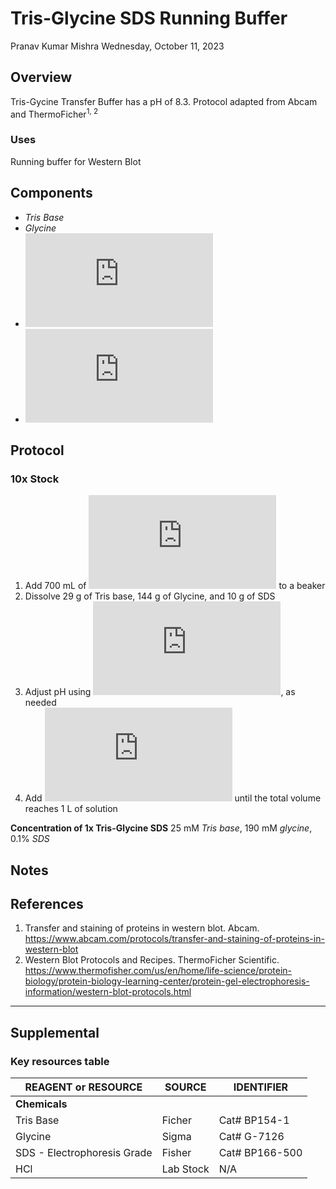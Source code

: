# Tris-Glycine SDS Running Buffer
Pranav Kumar Mishra
Wednesday, October 11, 2023

## Overview

Tris-Gycine Transfer Buffer has a pH of 8.3. Protocol adapted from Abcam
and ThermoFicher<sup>1, 2</sup>

### Uses

Running buffer for Western Blot

## Components

- *Tris Base*
- *Glycine*
- ![HCl](https://latex.codecogs.com/svg.latex?HCl "HCl")
- ![diH_2O](https://latex.codecogs.com/svg.latex?diH_2O "diH_2O")

## Protocol

### 10x Stock

1.  Add 700 mL of
    ![diH_2O](https://latex.codecogs.com/svg.latex?diH_2O "diH_2O") to a
    beaker
2.  Dissolve 29 g of Tris base, 144 g of Glycine, and 10 g of SDS
3.  Adjust pH using
    ![HCl](https://latex.codecogs.com/svg.latex?HCl "HCl"), as needed
4.  Add ![diH_2O](https://latex.codecogs.com/svg.latex?diH_2O "diH_2O")
    until the total volume reaches 1 L of solution

**Concentration of 1x Tris-Glycine SDS** 25 mM *Tris base*, 190 mM
*glycine*, 0.1% *SDS*

## Notes

<!-- Some specific observations or modifications made -->

## References

1.  Transfer and staining of proteins in western blot. Abcam.
    https://www.abcam.com/protocols/transfer-and-staining-of-proteins-in-western-blot
2.  Western Blot Protocols and Recipes. ThermoFicher Scientific.
    https://www.thermofisher.com/us/en/home/life-science/protein-biology/protein-biology-learning-center/protein-gel-electrophoresis-information/western-blot-protocols.html

------------------------------------------------------------------------

## Supplemental

### Key resources table

| REAGENT or RESOURCE         | SOURCE    | IDENTIFIER     |
|-----------------------------|-----------|----------------|
| **Chemicals**               |           |                |
| Tris Base                   | Ficher    | Cat# BP154-1   |
| Glycine                     | Sigma     | Cat# G-7126    |
| SDS - Electrophoresis Grade | Fisher    | Cat# BP166-500 |
| HCl                         | Lab Stock | N/A            |
